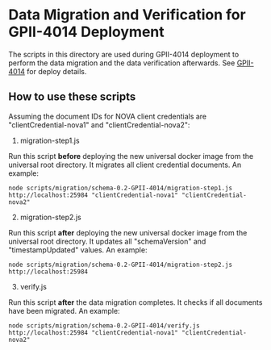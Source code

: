 # Data Migration and Verification for GPII-4014 Deployment

The scripts in this directory are used during GPII-4014 deployment to perform the data migration and the data verification afterwards. See [GPII-4014](https://issues.gpii.net/browse/GPII-4014) for deploy details.

## How to use these scripts
Assuming the document IDs for NOVA client credentials are "clientCredential-nova1" and "clientCredential-nova2":

1. migration-step1.js

 Run this script **before** deploying the new universal docker image from the universal root directory. It migrates all client credential documents. An example:
```
node scripts/migration/schema-0.2-GPII-4014/migration-step1.js http://localhost:25984 "clientCredential-nova1" "clientCredential-nova2"
```

2. migration-step2.js

 Run this script **after** deploying the new universal docker image from the universal root directory. It updates all "schemaVersion" and "timestampUpdated" values. An example:
```
node scripts/migration/schema-0.2-GPII-4014/migration-step2.js http://localhost:25984
```

3. verify.js

 Run this script **after** the data migration completes. It checks if all documents have been migrated. An example:
```
node scripts/migration/schema-0.2-GPII-4014/verify.js http://localhost:25984 "clientCredential-nova1" "clientCredential-nova2"
```
